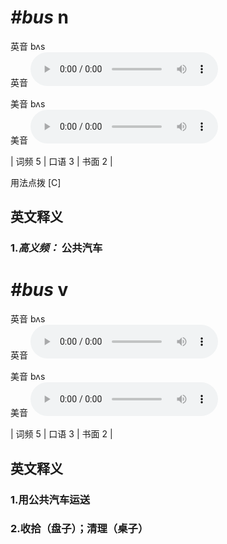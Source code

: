 # ***\#bus*** n
英音 bʌs  
英音
<audio src="./media/bus-B.aac" controls="controls"></audio>

美音 bʌs  
美音
<audio src="./media/bus.aac" controls="controls"></audio>



| 词频 5 | 口语 3 | 书面 2 |  

用法点拨  [C]

英文释义
---
### 1.*高义频：* **公共汽车**  


# ***\#bus*** v
英音 bʌs  
英音
<audio src="./media/bus-B.aac" controls="controls"></audio>

美音 bʌs  
美音
<audio src="./media/bus.aac" controls="controls"></audio>



| 词频 5 | 口语 3 | 书面 2 |  

英文释义
---
### 1.**用公共汽车运送**  

### 2.**收拾（盘子）；清理（桌子）**  


